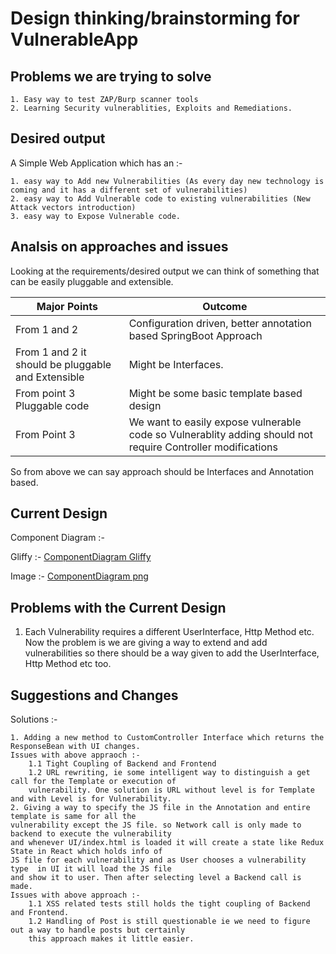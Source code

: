 # Design thinking/brainstorming for VulnerableApp #

## Problems we are trying to solve ##
```
1. Easy way to test ZAP/Burp scanner tools
2. Learning Security vulnerablities, Exploits and Remediations.
```
## Desired output ##
A Simple Web Application which has an :-
```
1. easy way to Add new Vulnerabilities (As every day new technology is coming and it has a different set of vulnerabilities)
2. easy way to Add Vulnerable code to existing vulnerabilities (New Attack vectors introduction)
3. easy way to Expose Vulnerable code.
```
## Analsis on approaches and issues ##
Looking at the requirements/desired output we can think of something that can be easily pluggable and extensible.


| Major Points | Outcome |
|--------------|---------|
| From 1 and 2 | Configuration driven, better annotation based SpringBoot Approach|
| From 1 and 2 it should be pluggable and Extensible| Might be Interfaces.|
| From point 3 Pluggable code| Might be some basic template based design |
| From Point 3 | We want to easily expose vulnerable code so Vulnerablity adding should not require Controller modifications|

So from above we can say approach should be Interfaces and Annotation based.

## Current Design ##
Component Diagram :-

Gliffy :- [ComponentDiagram Gliffy](https://github.com/SasanLabs/VulnerableApp/blob/master/docs/VulnerableApp%20ComponentDesign.gliffy)

Image :- [ComponentDiagram png](https://github.com/SasanLabs/VulnerableApp/blob/master/docs/ComponentDiagram%20VulnerableApp.png)


## Problems with the Current Design ##
1. Each Vulnerability requires a different UserInterface, Http Method etc. Now the problem is we are giving a way to extend and add vulnerabilities so there should be a way given to add the UserInterface, Http Method etc too. 

## Suggestions and Changes ##
Solutions :-
```
1. Adding a new method to CustomController Interface which returns the ResponseBean with UI changes. 
Issues with above appraoch :-
    1.1 Tight Coupling of Backend and Frontend
    1.2 URL rewriting, ie some intelligent way to distinguish a get call for the Template or execution of 
    vulnerability. One solution is URL without level is for Template and with Level is for Vulnerability.
2. Giving a way to specify the JS file in the Annotation and entire template is same for all the 
vulnerability except the JS file. so Network call is only made to backend to execute the vulnerability 
and whenever UI/index.html is loaded it will create a state like Redux State in React which holds info of 
JS file for each vulnerability and as User chooses a vulnerability type  in UI it will load the JS file 
and show it to user. Then after selecting level a Backend call is made.
Issues with above approach :-
    1.1 XSS related tests still holds the tight coupling of Backend and Frontend.
    1.2 Handling of Post is still questionable ie we need to figure out a way to handle posts but certainly 
    this approach makes it little easier.
```
